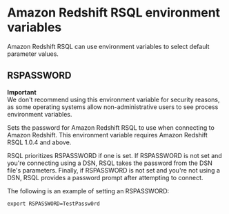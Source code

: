 # Amazon Redshift RSQL environment variables<a name="rsql-query-tool-environment-variables"></a>

 Amazon Redshift RSQL can use environment variables to select default parameter values\. 

## RSPASSWORD<a name="rsql-query-tool-rspassword"></a>

**Important**  
We don't recommend using this environment variable for security reasons, as some operating systems allow non\-administrative users to see process environment variables\.

 Sets the password for Amazon Redshift RSQL to use when connecting to Amazon Redshift\. This environment variable requires Amazon Redshift RSQL 1\.0\.4 and above\. 

 RSQL prioritizes RSPASSWORD if one is set\. If RSPASSWORD is not set and you're connecting using a DSN, RSQL takes the password from the DSN file's parameters\. Finally, if RSPASSWORD is not set and you're not using a DSN, RSQL provides a password prompt after attempting to connect\. 

The following is an example of setting an RSPASSWORD:

```
export RSPASSWORD=TestPassw0rd
```